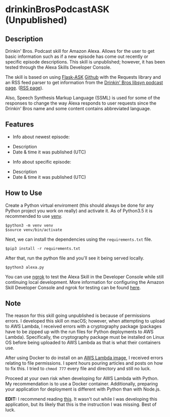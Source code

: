 # drinkinBrosPodcastASK (Unpublished)

## Description
Drinkin' Bros. Podcast skill for Amazon Alexa. Allows for the user  to get basic information such as if a new episode has come out recently or specific episode descriptions. This skill is unpublished; however, it has been tested through the Alexa Skills Developer Console. 

The skill is based on using [Flask-ASK](https://flask-ask.readthedocs.io/en/latest/) [Github](https://github.com/johnwheeler/flask-ask) with the Requests library and an RSS feed parser to get information from the [Drinkin' Bros libsyn podcast page](https://drinkingbros.libsyn.com). ([RSS page](https://drinkingbros.libsyn.com/rss)). 

Also, Speech Synthesis Markup Language (SSML) is used for some of the responses to change the way Alexa responds to user requests since the Drinkin' Bros name and some content contains abbreviated language.

## Features
* Info about newest episode: 
- Description
- Date & time it was published (UTC)
* Info about specific episode:
- Description
- Date & time it was published (UTC)

## How to Use
Create a Python virtual enviroment (this should always be done for any Python project you work on really) and activate it.
As of Python3.5 it is recommended to use [venv](https://docs.python.org/3/library/venv.html).

```
$python3 -m venv venv
$source venv/bin/activate
```

Next, we can install the dependencies using the ```requirements.txt``` file.

```
$pip3 install -r requirements.txt
```

After that, run the python file and you'll see it being served locally.

```
$python3 alexa.py
```

You can use [ngrok](https://ngrok.com/) to test the Alexa Skill in the Developer Console while still continuing local development. More information for configuring the Amazon Skill Developer Console and ngrok for testing can be found [here](https://pythonprogramming.net/testing-deploying-alexa-skill-flask-ask-python-tutorial/).

## Note
The reason for this skill going unpublished is because of permissions errors. I developed this skill on macOS; however, when attempting to upload to AWS Lambda, I received errors with a cryptography package (packages have to be zipped up with the run files for Python deployments to AWS Lambda). Specifically, the cryptography package must be installed on Linux OS before being uploaded to AWS Lambda as that is what their containers use.

After using Docker to do install on an [AWS Lambda image](https://medium.com/@gotraveltoworld/use-docker-to-develop-the-aws-lambda-python-3-6-525007907369), I received errors relating to file permissions. I spent hours pouring articles and posts on how to fix this. I tried to ```chmod 777``` every file and directory and still no luck.

Proceed at your own risk when developing for AWS Lambda with Python. My recommendation is to use a Docker container. Additionally, preparing your application for deployment is different with Python than with Node.js. 

**EDIT:** I recommend reading [this](https://aws.amazon.com/premiumsupport/knowledge-center/build-python-lambda-deployment-package/). It wasn't out while I was developing this application, but its likely that this is the instruction I was missing. Best of luck.

